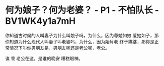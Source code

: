 # 何为娘子？何为老婆？ - P1 - 不怕队长 - BV1WK4y1a7mH

你知道古时候的人叫妻子为什么叫娘子吗，为什么，因为尊她如娘 爱她如子，那你知道为什么现代人叫妻子叫老婆吗，为什么，因为始月老 终于媒婆，那你是正常情况下叫你男朋友是，男朋友呢还是老公呢，老公。

诶 乖 老公在这，是谁的晚安 糟糕眼神。